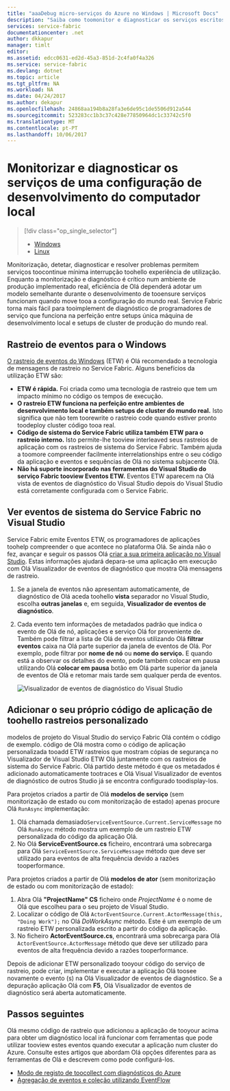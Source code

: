 ```yaml
---
title: "aaaDebug micro-serviços do Azure no Windows | Microsoft Docs"
description: "Saiba como toomonitor e diagnosticar os serviços escritos utilizando o Microsoft Azure Service Fabric numa máquina de desenvolvimento local."
services: service-fabric
documentationcenter: .net
author: dkkapur
manager: timlt
editor: 
ms.assetid: edcc0631-ed2d-45a3-851d-2c4fa0f4a326
ms.service: service-fabric
ms.devlang: dotnet
ms.topic: article
ms.tgt_pltfrm: NA
ms.workload: NA
ms.date: 04/24/2017
ms.author: dekapur
ms.openlocfilehash: 24868aa194b8a28fa3e6de95c1de5506d912a544
ms.sourcegitcommit: 523283cc1b3c37c428e77850964dc1c33742c5f0
ms.translationtype: MT
ms.contentlocale: pt-PT
ms.lasthandoff: 10/06/2017
---
```

# <a name="monitor-and-diagnose-services-in-a-local-machine-development-setup"></a>Monitorizar e diagnosticar os serviços de uma configuração de desenvolvimento do computador local
> [!div class="op_single_selector"]
> * [Windows](service-fabric-diagnostics-how-to-monitor-and-diagnose-services-locally.md)
> * [Linux](service-fabric-diagnostics-how-to-monitor-and-diagnose-services-locally-linux.md)
> 
> 

Monitorização, detetar, diagnosticar e resolver problemas permitem serviços toocontinue mínima interrupção toohello experiência de utilização. Enquanto a monitorização e diagnóstico é crítico num ambiente de produção implementado real, eficiência de Olá dependerá adotar um modelo semelhante durante o desenvolvimento de tooensure serviços funcionam quando move tooa a configuração do mundo real. Service Fabric torna mais fácil para tooimplement de diagnóstico de programadores de serviço que funciona na perfeição entre setups única máquina de desenvolvimento local e setups de cluster de produção do mundo real.

## <a name="event-tracing-for-windows"></a>Rastreio de eventos para o Windows
[O rastreio de eventos do Windows](https://msdn.microsoft.com/library/windows/desktop/bb968803.aspx) (ETW) é Olá recomendado a tecnologia de mensagens de rastreio no Service Fabric. Alguns benefícios da utilização ETW são:

* **ETW é rápida.** Foi criada como uma tecnologia de rastreio que tem um impacto mínimo no código os tempos de execução.
* **O rastreio ETW funciona na perfeição entre ambientes de desenvolvimento local e também setups de cluster do mundo real.** Isto significa que não tem toorewrite o rastreio code quando estiver pronto toodeploy cluster código tooa real.
* **Código de sistema do Service Fabric utiliza também ETW para o rastreio interno.** Isto permite-lhe tooview interleaved seus rastreios de aplicação com os rastreios de sistema do Service Fabric. Também ajuda a toomore compreender facilmente interrelationships entre o seu código da aplicação e eventos e sequências de Olá no sistema subjacente Olá.
* **Não há suporte incorporado nas ferramentas do Visual Studio do serviço Fabric tooview Eventos ETW.** Eventos ETW aparecem na Olá vista de eventos de diagnóstico do Visual Studio depois do Visual Studio está corretamente configurada com o Service Fabric. 

## <a name="view-service-fabric-system-events-in-visual-studio"></a>Ver eventos de sistema do Service Fabric no Visual Studio
Service Fabric emite Eventos ETW, os programadores de aplicações toohelp compreender o que acontece no plataforma Olá. Se ainda não o fez, avançar e seguir os passos Olá [criar a sua primeira aplicação no Visual Studio](service-fabric-create-your-first-application-in-visual-studio.md). Estas informações ajudará depara-se uma aplicação em execução com Olá Visualizador de eventos de diagnóstico que mostra Olá mensagens de rastreio.

1. Se a janela de eventos não apresentam automaticamente, de diagnóstico de Olá aceda toohello **vista** separador no Visual Studio, escolha **outras janelas** e, em seguida, **Visualizador de eventos de diagnóstico**.
2. Cada evento tem informações de metadados padrão que indica o evento de Olá de nó, aplicações e serviço Olá for proveniente de. Também pode filtrar a lista de Olá de eventos utilizando Olá **filtrar eventos** caixa na Olá parte superior da janela de eventos de Olá. Por exemplo, pode filtrar por **nome de nó** ou **nome do serviço.** E quando está a observar os detalhes do evento, pode também colocar em pausa utilizando Olá **colocar em pausa** botão em Olá parte superior da janela de eventos de Olá e retomar mais tarde sem qualquer perda de eventos.
   
   ![Visualizador de eventos de diagnóstico do Visual Studio](./media/service-fabric-diagnostics-how-to-monitor-and-diagnose-services-locally/DiagEventsExamples2.png)

## <a name="add-your-own-custom-traces-toohello-application-code"></a>Adicionar o seu próprio código de aplicação de toohello rastreios personalizado
modelos de projeto do Visual Studio do serviço Fabric Olá contém o código de exemplo. código de Olá mostra como o código de aplicação personalizada tooadd ETW rastreios que mostram cópias de segurança no Visualizador de Visual Studio ETW Olá juntamente com os rastreios de sistema do Service Fabric. Olá partido deste método é que os metadados é adicionado automaticamente tootraces e Olá Visual Visualizador de eventos de diagnóstico de outros Studio já se encontra configurado toodisplay-los.

Para projetos criados a partir de Olá **modelos de serviço** (sem monitorização de estado ou com monitorização de estado) apenas procure Olá `RunAsync` implementação:

1. Olá chamada demasiado`ServiceEventSource.Current.ServiceMessage` no Olá `RunAsync` método mostra um exemplo de um rastreio ETW personalizada do código da aplicação Olá.
2. No Olá **ServiceEventSource.cs** ficheiro, encontrará uma sobrecarga para Olá `ServiceEventSource.ServiceMessage` método que deve ser utilizado para eventos de alta frequência devido a razões tooperformance.

Para projetos criados a partir de Olá **modelos de ator** (sem monitorização de estado ou com monitorização de estado):

1. Abra Olá **"ProjectName" CS** ficheiro onde *ProjectName* é o nome de Olá que escolheu para o seu projeto de Visual Studio.  
2. Localizar o código de Olá `ActorEventSource.Current.ActorMessage(this, "Doing Work");` no Olá *DoWorkAsync* método.  Este é um exemplo de um rastreio ETW personalizada escrito a partir do código da aplicação.  
3. No ficheiro **ActorEventSource.cs**, encontrará uma sobrecarga para Olá `ActorEventSource.ActorMessage` método que deve ser utilizado para eventos de alta frequência devido a razões tooperformance.

Depois de adicionar ETW personalizado tooyour código do serviço de rastreio, pode criar, implementar e executar a aplicação Olá toosee novamente o evento (s) na Olá Visualizador de eventos de diagnóstico. Se a depuração aplicação Olá com **F5**, Olá Visualizador de eventos de diagnóstico será aberta automaticamente.

## <a name="next-steps"></a>Passos seguintes
Olá mesmo código de rastreio que adicionou a aplicação de tooyour acima para obter um diagnóstico local irá funcionar com ferramentas que pode utilizar tooview estes eventos quando executar a aplicação num cluster do Azure. Consulte estes artigos que abordam Olá opções diferentes para as ferramentas de Olá e descrevem como pode configurá-los.

* [Modo de registo de toocollect com diagnósticos do Azure](service-fabric-diagnostics-how-to-setup-wad.md)
* [Agregação de eventos e coleção utilizando EventFlow](service-fabric-diagnostics-event-aggregation-eventflow.md)

